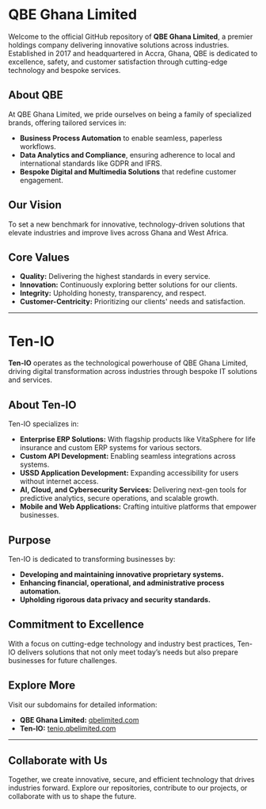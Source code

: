 # QBE Ghana Limited  

Welcome to the official GitHub repository of **QBE Ghana Limited**, a premier holdings company delivering innovative solutions across industries. 
Established in 2017 and headquartered in Accra, Ghana, QBE is dedicated to excellence, safety, and customer satisfaction through cutting-edge technology and bespoke services.  

## About QBE  
At QBE Ghana Limited, we pride ourselves on being a family of specialized brands, offering tailored services in:   
- **Business Process Automation** to enable seamless, paperless workflows.  
- **Data Analytics and Compliance**, ensuring adherence to local and international standards like GDPR and IFRS.  
- **Bespoke Digital and Multimedia Solutions** that redefine customer engagement.  

## Our Vision  
To set a new benchmark for innovative, technology-driven solutions that elevate industries and improve lives across Ghana and West Africa.  

## Core Values  
- **Quality:** Delivering the highest standards in every service.  
- **Innovation:** Continuously exploring better solutions for our clients.  
- **Integrity:** Upholding honesty, transparency, and respect.  
- **Customer-Centricity:** Prioritizing our clients' needs and satisfaction.  

---

# Ten-IO  

**Ten-IO** operates as the technological powerhouse of QBE Ghana Limited, driving digital transformation across industries through bespoke IT solutions and services.  

## About Ten-IO  
Ten-IO specializes in:  
- **Enterprise ERP Solutions:** With flagship products like VitaSphere for life insurance and custom ERP systems for various sectors.  
- **Custom API Development:** Enabling seamless integrations across systems.  
- **USSD Application Development:** Expanding accessibility for users without internet access.  
- **AI, Cloud, and Cybersecurity Services:** Delivering next-gen tools for predictive analytics, secure operations, and scalable growth.  
- **Mobile and Web Applications:** Crafting intuitive platforms that empower businesses.  

## Purpose  
Ten-IO is dedicated to transforming businesses by:  
- **Developing and maintaining innovative proprietary systems.**  
- **Enhancing financial, operational, and administrative process automation.**  
- **Upholding rigorous data privacy and security standards.**  

## Commitment to Excellence  
With a focus on cutting-edge technology and industry best practices, Ten-IO delivers solutions that not only meet today’s needs but also prepare businesses for future challenges.

## Explore More  
Visit our subdomains for detailed information:  
- **QBE Ghana Limited:** [qbelimited.com](http://qbelimited.com)  
- **Ten-IO:** [tenio.qbelimited.com](http://tenio.qbelimited.com)  

---

## Collaborate with Us  
Together, we create innovative, secure, and efficient technology that drives industries forward. Explore our repositories, contribute to our projects, or collaborate with us to shape the future.  

